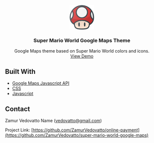<!-- PROJECT LOGO -->
<br />
<p align="center">
  <a href="https://github.com/ZamurVedovatto/online-payment">
    <img src="./assets/sm (2).svg" alt="Logo" width="80" height="80">
  </a>

  <h3 align="center">Super Mario World Google Maps Theme</h3>

  <p align="center">
    Google Maps theme based on Super Mario World colors and icons.
    <br />
    <a href="smw-theme-zamur.surge.sh">View Demo</a>
  </p>
</p>




## Built With

* [Google Maps Javascript API]()
* [CSS]()
* [Javascript]()

## Contact
Zamur Vedovatto Name (vedovatto@gmail.com)

Project Link: [https://github.com/ZamurVedovatto/online-payment](https://github.com/ZamurVedovatto/super-mario-world-google-maps)




<!-- MARKDOWN LINKS & IMAGES -->
<!-- https://www.markdownguide.org/basic-syntax/#reference-style-links -->
[product-screenshot]: assets/demo.png